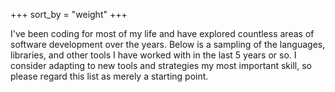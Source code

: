 +++
sort_by = "weight"
+++

I've been coding for most of my life and have explored countless areas of software development over the years. Below is a sampling of the languages, libraries, and other tools I have worked with in the last 5 years or so. I consider adapting to new tools and strategies my most important skill, so please regard this list as merely a starting point.
